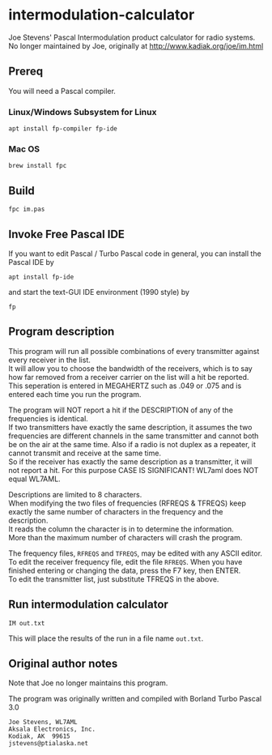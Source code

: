 # intermodulation-calculator
Joe Stevens' Pascal Intermodulation product calculator for radio systems. 
No longer maintained by Joe, originally at http://www.kadiak.org/joe/im.html

## Prereq 
You will need a Pascal compiler. 

### Linux/Windows Subsystem for Linux

    apt install fp-compiler fp-ide

### Mac OS

    brew install fpc

## Build

    fpc im.pas

## Invoke Free Pascal IDE
If you want to edit Pascal / Turbo Pascal code in general, you can install the Pascal IDE by 

    apt install fp-ide

and start the text-GUI IDE environment (1990 style) by

    fp

## Program description

This program will run all possible combinations of every transmitter against every receiver in the list.  
It will allow you to choose the bandwidth of the receivers, which is to say how far removed from a receiver carrier on the list will a hit be reported.  
This seperation is entered in MEGAHERTZ such as .049 or .075 and is entered each time you run the program.

The program will NOT report a hit if the DESCRIPTION of any of the frequencies is identical.  
If two transmitters have exactly the same description, it assumes the two frequencies are different channels in the same transmitter and cannot both be on the air at the same time.
Also if a radio is not duplex as a repeater, it cannot transmit and receive at the same time.  
So if the receiver has exactly the same description as a transmitter, it will not report a hit. 
 For this purpose CASE IS SIGNIFICANT!  WL7aml does NOT equal WL7AML.

Descriptions are limited to 8 characters.  
When modifying the two files of frequencies (RFREQS & TFREQS) keep exactly the same number of characters in the frequency and the description.  
It reads the column the character is in to determine the information.  
More than the maximum number of characters will crash the program.

The frequency files, `RFREQS` and `TFREQS`, may be edited with any ASCII editor.  
To edit the receiver frequency file, edit the file `RFREQS`. 
When you have finished entering or changing the data, press the F7 key, then ENTER.  
To edit the transmitter list, just substitute TFREQS in the above.

## Run intermodulation calculator

    IM out.txt

This will place the results of the run in a file name `out.txt`.


## Original author notes 
Note that Joe no longer maintains this program.

The program was originally written and compiled with Borland Turbo Pascal 3.0

    Joe Stevens, WL7AML
    Aksala Electronics, Inc. 
    Kodiak, AK  99615  
    jstevens@ptialaska.net

